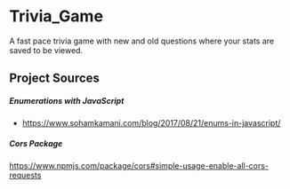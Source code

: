 # Trivia_Game
A fast pace trivia game with new and old questions where your stats are saved to be viewed.  


## Project Sources 

##### Enumerations with JavaScript 
- https://www.sohamkamani.com/blog/2017/08/21/enums-in-javascript/

##### Cors Package 
https://www.npmjs.com/package/cors#simple-usage-enable-all-cors-requests
